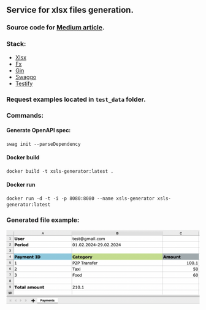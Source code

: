 ## Service for xlsx files generation.

### Source code for [Medium article](https://medium.com/@kostiantynillienko/golang-building-microservice-for-generating-xlsx-excel-reports-f0aaf8e47711).

### Stack:

* [Xlsx](https://github.com/tealeg/xlsx)
* [Fx](https://github.com/uber-go/fx)
* [Gin](https://github.com/gin-gonic/gin)
* [Swaggo](https://github.com/swaggo)
* [Testify](https://github.com/stretchr/testify)

### Request examples located in `test_data` folder.

### Commands:

#### Generate OpenAPI spec:

````shell
swag init --parseDependency
````

#### Docker build

````shell
docker build -t xsls-generator:latest .
````

#### Docker run

````shell
docker run -d -t -i -p 8080:8080 --name xsls-generator xsls-generator:latest
````

### Generated file example:

![img.png](file_example.png)